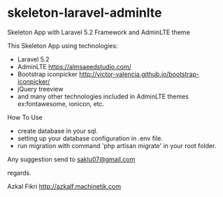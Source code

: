 # skeleton-laravel-adminlte
Skeleton App with Laravel 5.2 Framework and AdminLTE theme

This Skeleton App using technologies:
- Laravel 5.2
- AdminLTE https://almsaeedstudio.com/
- Bootstrap iconpicker http://victor-valencia.github.io/bootstrap-iconpicker/
- jQuery treeview
- and many other technologies included in AdminLTE themes ex:fontawesome, ionicon, etc.

How To Use
- create database in your sql.
- setting up your database configuration in .env file.
- run migration with command 'php artisan migrate' in your root folder.

Any suggestion send to saklu07@gmail.com


regards.

Azkal Fikri
http://azkalf.machinetik.com